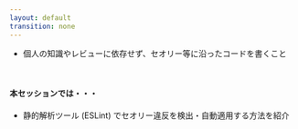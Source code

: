 ```yaml
---
layout: default
transition: none
---
```


<section-title title="CDK コーディングの理想" />

<div class="_bullet">

- 個人の知識やレビューに依存せず、セオリー等に沿ったコードを書くこと

</div>

<div class="_bullet" v-click="1">

<br class="mt-4" />

#### 本セッションでは・・・

- <span v-mark="{at: 2, color: 'red'}">静的解析ツール (ESLint) </span> でセオリー違反を検出・自動適用する方法を紹介

</div>

<!--
CDK コーディングの理想は、個人の知識だったり、レビューなどに依存せずに、そういったセオリーやベストプラクティスに沿ったコードを書くことだと思います。

[click] 本セッションでは、その方法の一つとして、ESLintという静的解析ツールを使用して静的解析を行い、セオリーなどに違反するコードを自動検出、あるいは自動的適用する方法を紹介します。

これにより、「セオリーを知っているか」といった個人の知識に依存せず、またレビューの指摘漏れなどを防ぎつつ、チームで開発する CDK コードの品質基盤を上げることを目指します

[click] そこでまずは、静的解析ツールとして使用する ESLint の概要についてまとめます
-->
